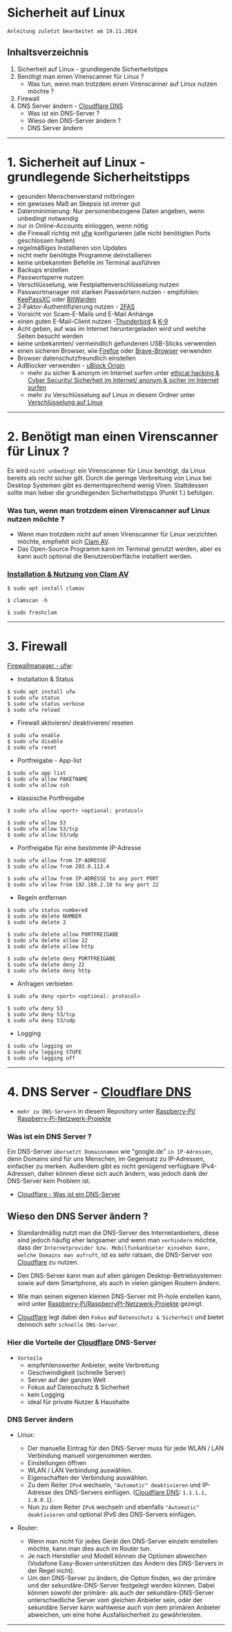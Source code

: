 # Sicherheit auf Linux

`Anleitung zuletzt bearbeitet am 19.11.2024`


## Inhaltsverzeichnis
1. Sicherheit auf Linux - grundlegende Sicherheitstipps
2. Benötigt man einen Virenscanner für Linux ?
    - Was tun, wenn man trotzdem einen Virenscanner auf Linux nutzen möchte ?
3. Firewall
4. DNS Server ändern - [Cloudflare DNS](https://www.cloudflare.com/)
    - Was ist ein DNS-Server ?
    - Wieso den DNS-Server ändern ? 
    - DNS Server ändern


----------------------------------------------------------------------------------------------------------------


# 1. Sicherheit auf Linux - grundlegende Sicherheitstipps

- gesunden Menschenverstand mitbringen
- ein gewisses Maß an Skepsis ist immer gut
- Datenminimierung: Nur personenbezogene Daten angeben, wenn unbedingt notwendig
- nur in Online-Accounts einloggen, wenn nötig
- die Firewall richtig mit [ufw](https://wiki.ubuntuusers.de/ufw/) konfigurieren (alle nicht benötigten Ports geschlossen halten)
- regelmäßiges Installieren von Updates
- nicht mehr benötigte Programme deinstallieren
- keine unbekannten Befehle im Terminal ausführen
- Backups erstellen
- Passwortsperre nutzen
- Verschlüsselung, wie Festplattenverschlüsselung nutzen
- Passwortmanager mit starken Passwörtern nutzen - empfohlen: [KeePassXC](https://keepassxc.org/) oder [BitWarden](https://bitwarden.com/de-de/)
- 2‑Faktor-Authentifizierung nutzen - [2FAS](https://2fas.com/)
- Vorsicht vor Scam-E-Mails und E-Mail Anhänge
- einen guten E-Mail-Client nutzen -[Thunderbird](https://www.thunderbird.net/de/) & [K-9](https://k9mail.app/)
- Acht geben, auf was im Internet heruntergeladen wird und welche Seiten besucht werden
- keine unbekannten/ vermeindlich gefundenen USB-Sticks verwenden
- einen sicheren Browser, wie [Firefox](https://www.mozilla.org/de/firefox/new/) oder [Brave-Browser](https://brave.com/de/) verwenden
- Browser datenschutzfreundlich einstellen
- AdBlocker verwenden - [uBlock Origin](https://ublockorigin.com/de)
    - mehr zu sicher & anonym im Internet surfen unter [ethical hacking & Cyber Security/ Sicherheit im Internet/ anonym & sicher im Internet surfen](https://github.com/replay45/ethical-hacking-und-cybersecurity/tree/main/browser-%26-sicher-surfen)
    - mehr zu Verschlüsselung auf Linux in diesem Ordner unter [Verschlüsselung auf Linux](https://github.com/replay45/Linux-RaspberryPI-NextCloud/tree/main/linux/Sicherheit-auf-linux-%26-Verschl%C3%BCsselung)


----------------------------------------------------------------------------------------------------------------


# 2. Benötigt man einen Virenscanner für Linux ?


Es wird `nicht unbedingt` ein Virenscanner für Linux benötigt, da Linux bereits als recht sicher gilt.
Durch die geringe Verbreitung von Linux bei Desktop Systemen gibt es dementsprechend wenig Viren.
Stattdessen sollte man lieber die grundlegenden Sicherheitstipps (Punkt 1.) befolgen.


### Was tun, wenn man trotzdem einen Virenscanner auf Linux nutzen möchte ?

- Wenn man trotzdem nicht auf einen Virenscanner für Linux verzichten möchte, empfiehlt sich [Clam AV](https://www.clamav.net/).
- Das Open-Source Programm kann im Terminal genutzt werden, aber es kann auch optional die Benutzeroberfläche installiert werden.


### [Installation & Nutzung von Clam AV](https://www.kali.org/tools/clamav/)

```
$ sudo apt install clamav
```
```
$ clamscan -h
```
```
$ sudo freshclam
```


----------------------------------------------------------------------------------------------------------------


# 3. Firewall


[Firewallmanager - ufw](https://wiki.ubuntuusers.de/ufw/):

- Installation & Status
```
$ sudo apt install ufw
$ sudo ufw status
$ sudo ufw status verbose
$ sudo ufw reload
```

- Firewall aktivieren/ deaktivieren/ reseten
```
$ sudo ufw enable
$ sudo ufw disable
$ sudo ufw reset
```

- Portfreigabe - App-list
```
$ sudo ufw app list
$ sudo ufw allow PAKETNAME
$ sudo ufw allow ssh
```

- klassische Portfreigabe 
```
$ sudo ufw allow <port> <optional: protocol>

$ sudo ufw allow 53
$ sudo ufw allow 53/tcp
$ sudo ufw allow 53/udp
```

- Portfreigabe für eine bestimmte IP-Adresse
```
$ sudo ufw allow from IP-ADRESSE
$ sudo ufw allow from 203.0.113.4

$ sudo ufw allow from IP-ADRESSE to any port PORT
$ sudo ufw allow from 192.168.2.10 to any port 22
```

- Regeln entfernen
```
$ sudo ufw status numbered
$ sudo ufw delete NUMBER
$ sudo ufw delete 2

$ sudo ufw delete allow PORTFREIGABE
$ sudo ufw delete allow 22
$ sudo ufw delete allow http

$ sudo ufw delete deny PORTFREIGABE
$ sudo ufw delete deny 22
$ sudo ufw delete deny http
```

- Anfragen verbieten
```
$ sudo ufw deny <port> <optional: protocol>

$ sudo ufw deny 53
$ sudo ufw deny 53/tcp
$ sudo ufw deny 53/udp
```

- Logging
```
$ sudo ufw logging on 
$ sudo ufw logging STUFE 
$ sudo ufw logging off 
```


----------------------------------------------------------------------------------------------------------------


# 4. DNS Server - [Cloudflare DNS](https://www.cloudflare.com/)

- `mehr zu DNS-Servern` in diesem Repository unter [Raspberry-Pi/ Raspberry-Pi-Netzwerk-Projekte](https://github.com/replay45/Linux-RaspberryPI-NextCloud/tree/main/raspberry-pi)


### Was ist ein DNS Server ?

Ein DNS-Server `übersetzt Domainnamen` wie "google.de" `in IP-Adressen`, denn Domains sind für uns Menschen, im Gegensatz zu IP-Adressen, einfacher zu merken.
Außerdem gibt es nicht genügend verfügbare IPv4-Adressen, daher können diese sich auch ändern, was jedoch dank der DNS-Server kein Problem ist.
- [Cloudflare - Was ist ein DNS-Server](https://www.cloudflare.com/de-de/learning/dns/what-is-a-dns-server/)


## Wieso den DNS Server ändern ?

- Standardmäßig nutzt man die DNS-Server des Internetanbieters, diese sind jedoch häufig eher langsamer und wenn man `verhindern` möchte, dass der `Internetprovider bzw. Mobilfunkanbieter einsehen kann, welche Domains man aufruft`, ist es sehr ratsam, die DNS-Server von [Cloudflare](https://www.cloudflare.com/) zu nutzen.
- Den DNS-Server kann man auf allen gänigen Desktop-Betriebsystemen sowie auf dem Smartphone, als auch in vielen gänigen Routern ändern.

- Wie man seinen eigenen kleinen DNS-Server mit Pi-hole erstellen kann, wird unter [Raspberry-Pi/RaspberryPI-Netzwerk-Projekte](https://github.com/replay45/Linux-RaspberryPI-NextCloud/tree/main/raspberry-pi) gezeigt.

- [Cloudflare](https://www.cloudflare.com/) legt dabei den `Fokus` auf `Datenschutz & Sicherheit` und bietet dennoch sehr `schnelle DNS-Server`.

### Hier die Vorteile der [Cloudflare](https://www.cloudflare.com/) DNS-Server

- `Vorteile`
    - empfehlenswerter Anbieter, weite Verbreitung
    - Geschwindigkeit (schnelle Server)
    - Server auf der ganzen Welt
    - Fokus auf Datenschutz & Sicherheit
    - kein Logging
    - ideal für private Nutzer & Haushalte


### DNS Server ändern

- Linux:
    - Der manuelle Eintrag für den DNS-Server muss für jede WLAN / LAN Verbindung manuell vorgenommen werden.
    - Einstellungen öffnen
    - WLAN / LAN Verbindung auswählen.
    - Eigenschaften der Verbindung auswählen.
    - Zu dem Reiter `IPv4` wechseln, `"Automatic" deaktivieren` und IP-Adresse des DNS-Servers einfügen. ([Cloudflare DNS](https://www.cloudflare.com/): `1.1.1.1, 1.0.0.1`).
    - Nun zu dem Reiter `IPv6` wechseln und ebenfalls `"Automatic" deaktivieren` und optional IPv6 des DNS-Servers einfügen.

- Router:
    - Wenn man nicht für jedes Gerät den DNS-Server einzeln einstellen möchte, kann man dies auch im Router tun.
    - Je nach Hersteller und Modell können die Optionen abweichen (Vodafone Easy-Boxen unterstützen das Ändern des DNS-Servers in der Regel nicht).
    - Um den DNS-Server zu ändern, die Option finden, wo der primäre und der sekundäre-DNS-Server festgelegt werden können. Dabei können sowohl der primäre- als auch der sekundäre-DNS-Server unterschiedliche Server vom gleichen Anbieter sein, oder der sekundäre Server kann wahlweise auch von dem primären Anbieter abweichen, um eine hohe Ausfallsicherheit zu gewährleisten.

----------------------------------------------------------------------------------------------------------------
